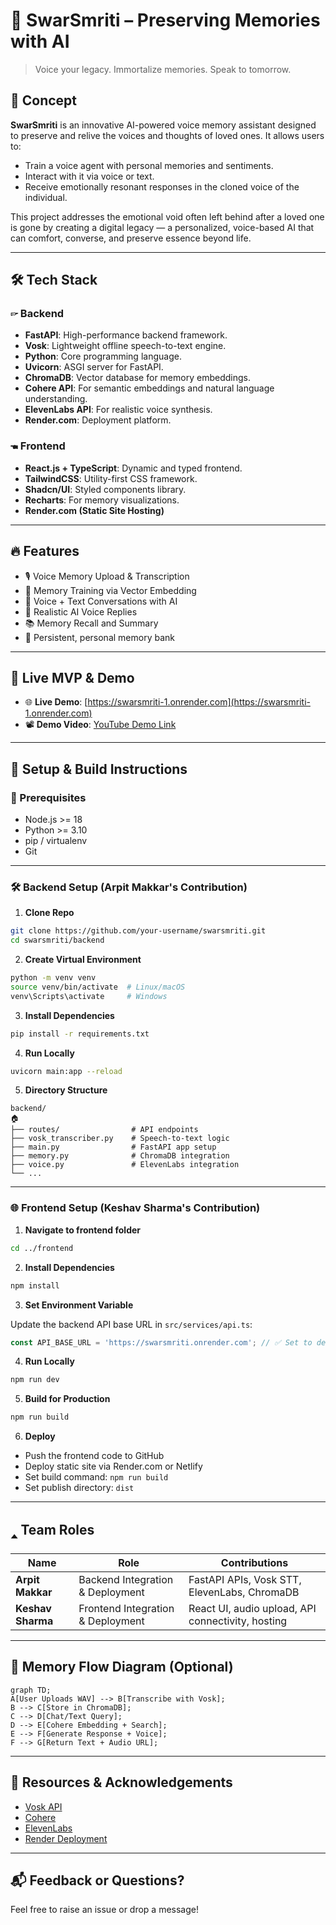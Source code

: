 # 🫤 SwarSmriti – Preserving Memories with AI

> Voice your legacy. Immortalize memories. Speak to tomorrow.

## 🧠 Concept

**SwarSmriti** is an innovative AI-powered voice memory assistant designed to preserve and relive the voices and thoughts of loved ones. It allows users to:

* Train a voice agent with personal memories and sentiments.
* Interact with it via voice or text.
* Receive emotionally resonant responses in the cloned voice of the individual.

This project addresses the emotional void often left behind after a loved one is gone by creating a digital legacy — a personalized, voice-based AI that can comfort, converse, and preserve essence beyond life.

---

## 🛠️ Tech Stack

### 🖙 Backend

* **FastAPI**: High-performance backend framework.
* **Vosk**: Lightweight offline speech-to-text engine.
* **Python**: Core programming language.
* **Uvicorn**: ASGI server for FastAPI.
* **ChromaDB**: Vector database for memory embeddings.
* **Cohere API**: For semantic embeddings and natural language understanding.
* **ElevenLabs API**: For realistic voice synthesis.
* **Render.com**: Deployment platform.

### 🖜 Frontend

* **React.js + TypeScript**: Dynamic and typed frontend.
* **TailwindCSS**: Utility-first CSS framework.
* **Shadcn/UI**: Styled components library.
* **Recharts**: For memory visualizations.
* **Render.com (Static Site Hosting)**

---

## 🔥 Features

* 🎙️ Voice Memory Upload & Transcription
* 🧠 Memory Training via Vector Embedding
* 💬 Voice + Text Conversations with AI
* 🚣️ Realistic AI Voice Replies
* 📚 Memory Recall and Summary
* 💾 Persistent, personal memory bank

---

## 🚀 Live MVP & Demo

* 🌐 **Live Demo**: [https://swarsmriti-1.onrender.com](https://swarsmriti-1.onrender.com)
* 📽️ **Demo Video**: [YouTube Demo Link](https://youtu.be/your-demo-link) <!-- Replace with actual link -->

---

## 🧪 Setup & Build Instructions

### 🔧 Prerequisites

* Node.js >= 18
* Python >= 3.10
* pip / virtualenv
* Git

---

### 🛠️ Backend Setup (Arpit Makkar's Contribution)

1. **Clone Repo**

```bash
git clone https://github.com/your-username/swarsmriti.git
cd swarsmriti/backend
```

2. **Create Virtual Environment**

```bash
python -m venv venv
source venv/bin/activate  # Linux/macOS
venv\Scripts\activate     # Windows
```

3. **Install Dependencies**

```bash
pip install -r requirements.txt
```

4. **Run Locally**

```bash
uvicorn main:app --reload
```

5. **Directory Structure**

```
backend/
🏠
├── routes/                # API endpoints
├── vosk_transcriber.py    # Speech-to-text logic
├── main.py                # FastAPI app setup
├── memory.py              # ChromaDB integration
├── voice.py               # ElevenLabs integration
└── ...
```

---

### 🌐 Frontend Setup (Keshav Sharma's Contribution)

1. **Navigate to frontend folder**

```bash
cd ../frontend
```

2. **Install Dependencies**

```bash
npm install
```

3. **Set Environment Variable**

Update the backend API base URL in `src/services/api.ts`:

```ts
const API_BASE_URL = 'https://swarsmriti.onrender.com'; // ✅ Set to deployed backend
```

4. **Run Locally**

```bash
npm run dev
```

5. **Build for Production**

```bash
npm run build
```

6. **Deploy**

* Push the frontend code to GitHub
* Deploy static site via Render.com or Netlify
* Set build command: `npm run build`
* Set publish directory: `dist`

---

## 🢑 Team Roles

| Name              | Role                              | Contributions                                     |
| ----------------- | --------------------------------- | ------------------------------------------------- |
| **Arpit Makkar**  | Backend Integration & Deployment  | FastAPI APIs, Vosk STT, ElevenLabs, ChromaDB      |
| **Keshav Sharma** | Frontend Integration & Deployment | React UI, audio upload, API connectivity, hosting |

---

## 🧠 Memory Flow Diagram (Optional)

```mermaid
graph TD;
A[User Uploads WAV] --> B[Transcribe with Vosk];
B --> C[Store in ChromaDB];
C --> D[Chat/Text Query];
D --> E[Cohere Embedding + Search];
E --> F[Generate Response + Voice];
F --> G[Return Text + Audio URL];
```

---

## 📌 Resources & Acknowledgements

* [Vosk API](https://alphacephei.com/vosk/)
* [Cohere](https://cohere.com/)
* [ElevenLabs](https://www.elevenlabs.io/)
* [Render Deployment](https://render.com/docs)

---

## 📬 Feedback or Questions?

Feel free to raise an issue or drop a message!
